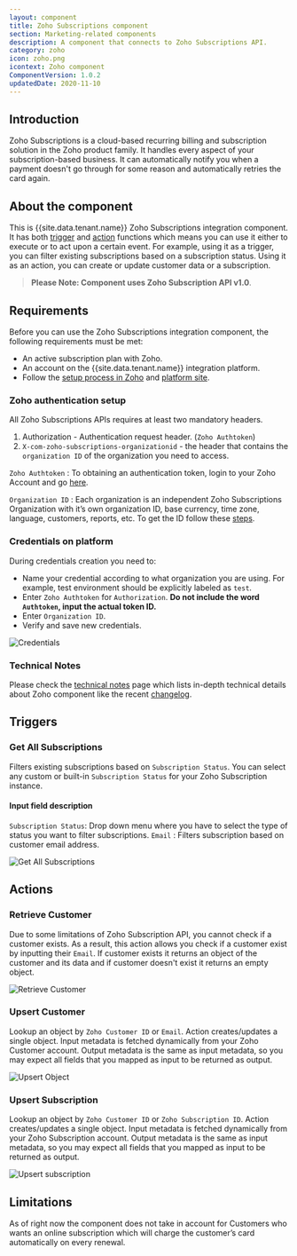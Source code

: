 ```yaml
---
layout: component
title: Zoho Subscriptions component
section: Marketing-related components
description: A component that connects to Zoho Subscriptions API.
category: zoho
icon: zoho.png
icontext: Zoho component
ComponentVersion: 1.0.2
updatedDate: 2020-11-10
---
```


## Introduction

Zoho Subscriptions is a cloud-based recurring billing and subscription solution
in the Zoho product family. It handles every aspect of your subscription-based
business. It can automatically notify you when a payment doesn't go through for
some reason and automatically retries the card again.

## About the component

This is {{site.data.tenant.name}} Zoho Subscriptions integration component. It has
both [trigger](#triggers) and [action](#actions) functions which means you can
use it either to execute or to act upon a certain event. For example, using it
as a trigger, you can filter existing subscriptions based on a subscription status.
Using it as an action, you can create or update customer data or a subscription.

> **Please Note: Component uses Zoho Subscription API v1.0**.

## Requirements

Before you can use the Zoho Subscriptions integration component, the following
requirements must be met:

*   An active subscription plan with Zoho.
*   An account on the {{site.data.tenant.name}} integration platform.
*   Follow the [setup process in Zoho](#zoho-authentication-setup) and [platform site](#credentials-on-platform).

### Zoho authentication setup

All Zoho Subscriptions APIs requires at least two mandatory headers.

1.  Authorization - Authentication request header. (`Zoho Authtoken`)
2.  `X-com-zoho-subscriptions-organizationid` - the header that contains the `organization ID` of the organization you need to access.

`Zoho Authtoken` : To obtaining an authentication token, login to your Zoho Account
and go [here](https://accounts.zoho.com/apiauthtoken/create?SCOPE=ZohoSubscriptions/subscriptionsapi).

`Organization ID` : Each organization is an independent Zoho Subscriptions Organization
with it’s own organization ID, base currency, time zone, language, customers,
reports, etc. To get the ID follow these [steps](https://www.zoho.com/subscriptions/api/v1/#organization-id).

### Credentials on platform

During credentials creation you need to:

*   Name your credential according to what organization you are using. For example, test environment should be explicitly labeled as `test`.
*   Enter `Zoho Authtoken` for `Authorization`. **Do not include the word `Authtoken`, input the actual token ID.**
*   Enter `Organization ID`.
*   Verify and save new credentials.

![Credentials](img/credentials.png)

### Technical Notes

Please check the [technical notes](technical-notes) page which lists in-depth
technical details about Zoho component like the recent [changelog](technical-notes#changelog).

## Triggers

### Get All Subscriptions

Filters existing subscriptions based on `Subscription Status`. You can select
any custom or built-in ``Subscription Status`` for your Zoho Subscription instance.

#### Input field description

`Subscription Status`: Drop down menu where you have to select the type of status
you want to filter subscriptions.
`Email` : Filters subscription based on customer email address.

![Get All Subscriptions](img/get-all-subscriptions.png)

## Actions

### Retrieve Customer

Due to some limitations of Zoho Subscription API, you cannot check if a customer
exists. As a result, this action allows you check if a customer exist by inputting
their `Email`. If customer exists it returns an object of the customer and its
data and if customer doesn't exist it returns an empty object.

![Retrieve Customer](img/retrieve-customer.png)

### Upsert Customer

Lookup an object by `Zoho Customer ID` or `Email`. Action creates/updates a single
object. Input metadata is fetched dynamically from your Zoho Customer account.
Output metadata is the same as input metadata, so you may expect all fields that
you mapped as input to be returned as output.

![Upsert Object](img/upsert-customer.png)


### Upsert Subscription

Lookup an object by `Zoho Customer ID` or `Zoho Subscription ID`. Action creates/updates
a single object. Input metadata is fetched dynamically from your Zoho Subscription
account. Output metadata is the same as input metadata, so you may expect all
fields that you mapped as input to be returned as output.

![Upsert subscription](img/upsert-subscription.png)


## Limitations

As of right now the component does not take in account for Customers who wants
an online subscription which will charge the customer’s card automatically on every renewal.
